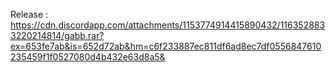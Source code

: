 Release : https://cdn.discordapp.com/attachments/1153774914415890432/1163528833220214814/gabb.rar?ex=653fe7ab&is=652d72ab&hm=c6f233887ec811df6ad8ec7df0556847610235459f1f0527080d4b432e63d8a5&
